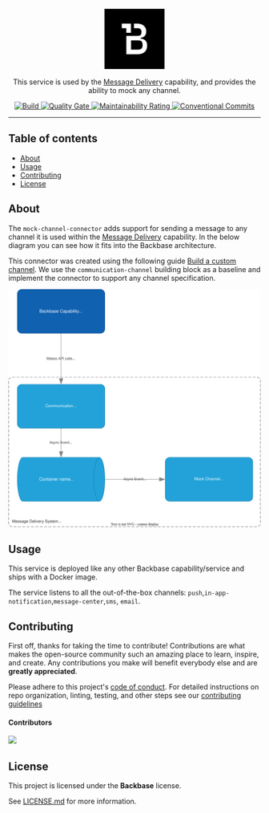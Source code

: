 <p align="center">
  <img width="120" src="Backbase.png?raw=true" alt="Backbase Logo">
</p>

<p align="center">
This service is used by the <a href="https://community.backbase.com/documentation/foundation_services/latest/message_delivery">Message Delivery</a> capability, and provides the ability to mock any channel.
<p>

<p align="center"> 
    <a href="https://github.com/backbase/mock-channel-connector/actions/workflows/main.yml">
        <img src="https://github.com/backbase/mock-channel-connector/actions/workflows/main.yml/badge.svg" alt="Build" />
    </a>
    <a href="https://sonarcloud.io/summary/new_code?id=Backbase_mock-channel-connector">
        <img src="https://sonarcloud.io/api/project_badges/measure?project=Backbase_mock-channel-connector&metric=alert_status" alt="Quality Gate" />
    </a>
    <a href="https://sonarcloud.io/summary/new_code?id=Backbase_mock-channel-connector">
        <img src="https://sonarcloud.io/api/project_badges/measure?project=Backbase_mock-channel-connector&metric=sqale_rating" alt="Maintainability Rating" />
    </a>
    <a href="https://conventionalcommits.org">
        <img src="https://img.shields.io/badge/Conventional%20Commits-1.0.0-yellow.svg" alt="Conventional Commits" />
    </a>
</p>

---

## Table of contents
* [About](#about)
* [Usage](#usage)
* [Contributing](#contributing)
* [License](#license)

## About

The `mock-channel-connector` adds support for sending a message to any channel it is used within the [Message Delivery](https://community.backbase.com/documentation/foundation_services/latest/message_delivery) capability.
In the below diagram you can see how it fits into the Backbase architecture.

This connector was created using the following guide [Build a custom channel](https://community.backbase.com/documentation/foundation_services/latest/build_custom_channel). We use the `communication-channel` building block as a baseline and implement the connector to support any channel specification.

![Architecture](docs/mock-channel-connector.svg)

## Usage
This service is deployed like any other Backbase capability/service and ships with a Docker image.

The service listens to all the out-of-the-box channels: `push`,`in-app-notification`,`message-center`,`sms`, `email`.

## Contributing

First off, thanks for taking the time to contribute! Contributions are what makes the open-source community such an amazing place to learn, inspire, and create. Any contributions you make will benefit everybody else and are **greatly appreciated**.

Please adhere to this project's [code of conduct](CODE_OF_CONDUCT.md). For detailed instructions on repo organization, linting, testing, and other
steps see our [contributing guidelines](CONTRIBUTING.md)

#### Contributors

[![](https://contrib.rocks/image?repo=backbase/mock-channel-connector)](https://github.com/backbase/mock-channel-connector/graphs/contributors)

## License

This project is licensed under the **Backbase** license.

See [LICENSE.md](LICENSE.md) for more information.